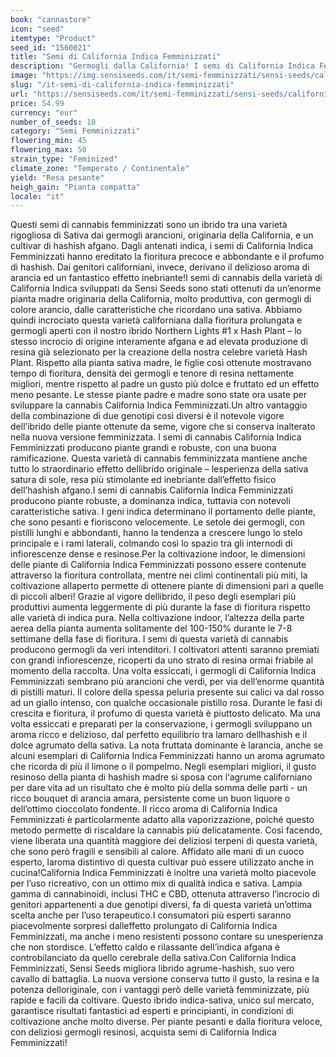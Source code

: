 ```yaml
---
book: "cannastore"
icon: "seed"
itemtype: "Product"
seed_id: "1560021"
title: "Semi di California Indica Femminizzati"
description: "Germogli dalla California! I semi di California Indica Femminizzati nascono da una Sativa dolce della West Coast ed una pianta di hashish afgano altamente resinosa. Clicca per ordinare!"
image: "https://img.sensiseeds.com/it/semi-femminizzati/sensi-seeds/california-indica-femminilizzata-image.png"
slug: "/it-semi-di-california-indica-femminizzati"
url: "https://sensiseeds.com/it/semi-femminizzati/sensi-seeds/california-indica-femminilizzata?a_aid=cannastore"
price: 54.99
currency: "eur"
number_of_seeds: 10
category: "Semi Femminizzati"
flowering_min: 45
flowering_max: 50
strain_type: "Feminized"
climate_zone: "Temperato / Continentale"
yield: "Resa pesante"
heigh_gain: "Pianta compatta"
locale: "it"
---
```

Questi semi di cannabis femminizzati sono un ibrido tra una varietà rigogliosa di Sativa dai germogli arancioni, originaria della California, e un cultivar di hashish afgano. Dagli antenati indica, i semi di California Indica Femminizzati hanno ereditato la fioritura precoce e abbondante e il profumo di hashish. Dai genitori californiani, invece, derivano il delizioso aroma di arancia ed un fantastico effetto inebriante!I semi di cannabis della varietà di California Indica sviluppati da Sensi Seeds sono stati ottenuti da un’enorme pianta madre originaria della California, molto produttiva, con germogli di colore arancio, dalle caratteristiche che ricordano una sativa. Abbiamo quindi incrociato questa varietà californiana dalla fioritura prolungata e germogli aperti con il nostro ibrido Northern Lights #1 x Hash Plant – lo stesso incrocio di origine interamente afgana e ad elevata produzione di resina già selezionato per la creazione della nostra celebre varietà Hash Plant. Rispetto alla pianta sativa madre, le figlie così ottenute mostravano tempo di fioritura, densità dei germogli e tenore di resina nettamente migliori, mentre rispetto al padre un gusto più dolce e fruttato ed un effetto meno pesante. Le stesse piante padre e madre sono state ora usate per sviluppare la cannabis California Indica Femminizzati.Un altro vantaggio della combinazione di due genotipi così diversi è il notevole vigore dell’ibrido delle piante ottenute da seme, vigore che si conserva inalterato nella nuova versione femminizzata. I semi di cannabis California Indica Femminizzati producono piante grandi e robuste, con una buona ramificazione. Questa varietà di cannabis femminizzata mantiene anche tutto lo straordinario effetto dellibrido originale – lesperienza della sativa satura di sole, resa più stimolante ed inebriante dall’effetto fisico dell’hashish afgano.I semi di cannabis California Indica Femminizzati producono piante robuste, a dominanza indica, tuttavia con notevoli caratteristiche sativa. I geni indica determinano il portamento delle piante, che sono pesanti e fioriscono velocemente. Le setole dei germogli, con pistilli lunghi e abbondanti, hanno la tendenza a crescere lungo lo stelo principale e i rami laterali, colmando così lo spazio tra gli internodi di infiorescenze dense e resinose.Per la coltivazione indoor, le dimensioni delle piante di California Indica Femminizzati possono essere contenute attraverso la fioritura controllata, mentre nei climi continentali più miti, la coltivazione allaperto permette di ottenere piante di dimensioni pari a quelle di piccoli alberi! Grazie al vigore dellibrido, il peso degli esemplari più produttivi aumenta leggermente di più durante la fase di fioritura rispetto alle varietà di indica pura. Nella coltivazione indoor, l’altezza della parte aerea della pianta aumenta solitamente del 100-150% durante le 7-8 settimane della fase di fioritura. I semi di questa varietà di cannabis producono germogli da veri intenditori. I coltivatori attenti saranno premiati con grandi infiorescenze, ricoperti da uno strato di resina ormai friabile al momento della raccolta. Una volta essiccati, i germogli di California Indica Femminizzati sembrano più arancioni che verdi, per via dell’enorme quantità di pistilli maturi. Il colore della spessa peluria presente sui calici va dal rosso ad un giallo intenso, con qualche occasionale pistillo rosa. Durante le fasi di crescita e fioritura, il profumo di questa varietà è piuttosto delicato. Ma una volta essiccati e preparati per la conservazione, i germogli sviluppano un aroma ricco e delizioso, dal perfetto equilibrio tra lamaro dellhashish e il dolce agrumato della sativa. La nota fruttata dominante è larancia, anche se alcuni esemplari di California Indica Femminizzati hanno un aroma agrumato che ricorda di più il limone o il pompelmo. Negli esemplari migliori, il gusto resinoso della pianta di hashish madre si sposa con l‘agrume californiano per dare vita ad un risultato che è molto più della somma delle parti - un ricco bouquet di arancia amara, persistente come un buon liquore o dell’ottimo cioccolato fondente. Il ricco aroma di California Indica Femminizzati è particolarmente adatto alla vaporizzazione, poiché questo metodo permette di riscaldare la cannabis più delicatamente. Così facendo, viene liberata una quantità maggiore dei deliziosi terpeni di questa varietà, che sono però fragili e sensibili al calore. Affidato alle mani di un cuoco esperto, laroma distintivo di questa cultivar può essere utilizzato anche in cucina!California Indica Femminizzati è inoltre una varietà molto piacevole per l’uso ricreativo, con un ottimo mix di qualità indica e sativa. Lampia gamma di cannabinoidi, inclusi THC e CBD, ottenuta attraverso l’incrocio di genitori appartenenti a due genotipi diversi, fa di questa varietà un’ottima scelta anche per l’uso terapeutico.I consumatori più esperti saranno piacevolmente sorpresi dalleffetto prolungato di California Indica Femminizzati, ma anche i meno resistenti possono contare su unesperienza che non stordisce. L’effetto caldo e rilassante dell’indica afgana è controbilanciato da quello cerebrale della sativa.Con California Indica Femminizzati, Sensi Seeds migliora librido agrume-hashish, suo vero cavallo di battaglia. La nuova versione conserva tutto il gusto, la resina e la potenza delloriginale, con i vantaggi però delle varietà femminizzate, più rapide e facili da coltivare. Questo ibrido indica-sativa, unico sul mercato, garantisce risultati fantastici ad esperti e principianti, in condizioni di coltivazione anche molto diverse. Per piante pesanti e dalla fioritura veloce, con deliziosi germogli resinosi, acquista semi di California Indica Femminizzati!
